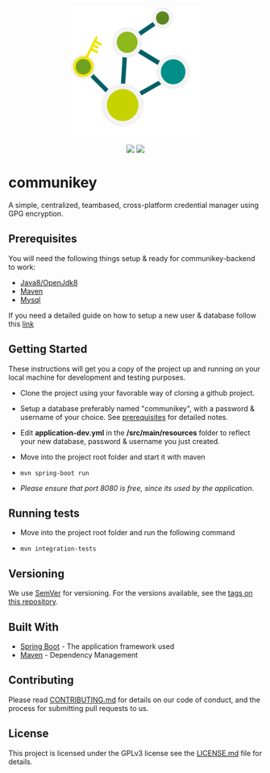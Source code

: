 <p align="center">
    <img src="assets/communikey-logo-light.svg.png"/>
</p>

<p align="center">
    <img src="https://api.travis-ci.org/communicode/communikey-backend.svg?branch=master"/>
    <img src="https://img.shields.io/badge/release-0.17.2-blue.svg"/>
</p>

# communikey

A simple, centralized, teambased, cross-platform credential manager using GPG encryption.

## Prerequisites

You will need the following things setup & ready for communikey-backend to work:

- [Java8/OpenJdk8](http://www.oracle.com/technetwork/java/javase/downloads/jdk8-downloads-2133151.html)
- [Maven](https://maven.apache.org/install.html)
- [Mysql](https://dev.mysql.com/doc/en/installing.html)

If you need a detailed guide on how to setup a new user & database follow this [link](https://www.digitalocean.com/community/tutorials/how-to-create-a-new-user-and-grant-permissions-in-mysql)

## Getting Started

These instructions will get you a copy of the project up and running on your local machine for development and testing purposes.

- Clone the project using your favorable way of cloning a github project.

- Setup a database preferably named "communikey", with a password & username of your choice. See [prerequisites](#prerequisites) for detailed notes.

- Edit **application-dev.yml** in the **/src/main/resources** folder to reflect your new database, password & username you just created.

- Move into the project root folder and start it with maven
  
-  ``` mvn spring-boot run ```

- *Please ensure that port 8080 is free, since its used by the application*.

## Running tests

- Move into the project root folder and run the following command
  
-  ``` mvn integration-tests ```

## Versioning

We use [SemVer](http://semver.org/) for versioning. For the versions available, see the [tags on this repository](https://github.com/communicode/communikey-backend/tags). 

## Built With

* [Spring Boot](https://projects.spring.io/spring-boot/) - The application framework used
* [Maven](https://maven.apache.org/) - Dependency Management 

## Contributing

Please read [CONTRIBUTING.md](CONTRIBUTING.md) for details on our code of conduct, and the process for submitting pull requests to us.

## License

This project is licensed under the GPLv3 license see the [LICENSE.md](LICENSE.md) file for details.


